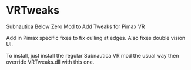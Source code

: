 # VRTweaks
Subnautica Below Zero Mod to Add Tweaks for Pimax VR

Add in Pimax specific fixes to fix culling at edges. Also fixes double vision UI.

To install, just install the regular Subnautica VR mod the usual way then override VRTweaks.dll with this one.


